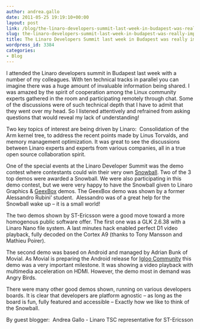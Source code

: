 ```yaml
---
author: andrea.gallo
date: 2011-05-25 19:19:10+00:00
layout: post
link: /blog/the-linaro-developers-summit-last-week-in-budapest-was-really-impressive/
slug: the-linaro-developers-summit-last-week-in-budapest-was-really-impressive
title: The Linaro Developers Summit last week in Budapest was really impressive!
wordpress_id: 3384
categories:
- Blog
---
```


I attended the Linaro developers summit in Budapest last week with a number of my colleagues. With ten technical tracks in parallel you can imagine there was a huge amount of invaluable information being shared. I was amazed by the spirit of cooperation among the Linux community experts gathered in the room and participating remotely through chat. Some of the discussions were of such technical depth that I have to admit that they went over my head. So I listened attentively and refrained from asking questions that would reveal my lack of understanding!

Two key topics of interest are being driven by Linaro:  Consolidation of the Arm kernel tree, to address the recent points made by Linus Torvalds, and memory management optimization. It was great to see the discussions between Linaro experts and experts from various companies, all in a true open source collaboration spirit.

One of the special events at the Linaro Developer Summit was the demo contest where contestants could win their very own [Snowball](http://www.igloocommunity.org/). Two of the 3 top demos were awarded a Snowball. We were also participating in this demo contest, but we were very happy to have the Snowball given to Linaro Graphics & [GeexBox](https://www.geexbox.org/) demos. The GeexBox demo was shown by a former Alessandro Rubini’ student.  Alessandro was of a great help for the Snowball wake up – it is a small world!

The two demos shown by ST-Ericsson were a good move toward a more homogenous public software offer. The first one was a GLK 2.6.38 with a Linaro Nano file system. A last minutes hack enabled perfect D1 video playback, fully decoded on the Cortex A9 (thanks to Tony Mansson and Mathieu Poirer).

The second demo was based on Android and managed by Adrian Bunk of Movial. As Movial is preparing the Android release for [Igloo Community](http://www.igloocommunity.org/) this demo was a very important milestone. It was showing a video playback with multimedia acceleration on HDMI. However, the demo most in demand was Angry Birds.

There were many other good demos shown, running on various developers boards. It is clear that developers are platform agnostic – as long as the board is fun, fully featured and accessible – Exactly how we like to think of the Snowball.

By guest blogger:  Andrea Gallo - ﻿﻿﻿﻿Linaro TSC representative for ST-Ericsson

